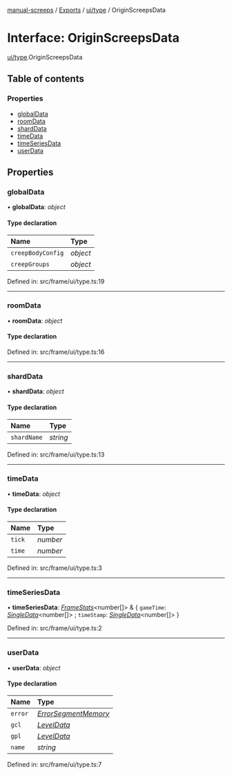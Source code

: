 [manual-screeps](../README.md) / [Exports](../modules.md) / [ui/type](../modules/ui_type.md) / OriginScreepsData

# Interface: OriginScreepsData

[ui/type](../modules/ui_type.md).OriginScreepsData

## Table of contents

### Properties

- [globalData](ui_type.originscreepsdata.md#globaldata)
- [roomData](ui_type.originscreepsdata.md#roomdata)
- [shardData](ui_type.originscreepsdata.md#sharddata)
- [timeData](ui_type.originscreepsdata.md#timedata)
- [timeSeriesData](ui_type.originscreepsdata.md#timeseriesdata)
- [userData](ui_type.originscreepsdata.md#userdata)

## Properties

### globalData

• **globalData**: *object*

#### Type declaration

| Name | Type |
| :------ | :------ |
| `creepBodyConfig` | *object* |
| `creepGroups` | *object* |

Defined in: src/frame/ui/type.ts:19

___

### roomData

• **roomData**: *object*

#### Type declaration

Defined in: src/frame/ui/type.ts:16

___

### shardData

• **shardData**: *object*

#### Type declaration

| Name | Type |
| :------ | :------ |
| `shardName` | *string* |

Defined in: src/frame/ui/type.ts:13

___

### timeData

• **timeData**: *object*

#### Type declaration

| Name | Type |
| :------ | :------ |
| `tick` | *number* |
| `time` | *number* |

Defined in: src/frame/ui/type.ts:3

___

### timeSeriesData

• **timeSeriesData**: [*FrameStats*](ui_type.framestats.md)<number[]\> & { `gameTime`: [*SingleData*](ui_type.singledata.md)<number[]\> ; `timeStamp`: [*SingleData*](ui_type.singledata.md)<number[]\>  }

Defined in: src/frame/ui/type.ts:2

___

### userData

• **userData**: *object*

#### Type declaration

| Name | Type |
| :------ | :------ |
| `error` | [*ErrorSegmentMemory*](ui_type.errorsegmentmemory.md) |
| `gcl` | [*LevelData*](ui_type.leveldata.md) |
| `gpl` | [*LevelData*](ui_type.leveldata.md) |
| `name` | *string* |

Defined in: src/frame/ui/type.ts:7
